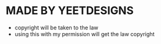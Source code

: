 # MADE BY YEETDESIGNS

- copyright will be taken to the law
- using this with my permission will get the law copyright

